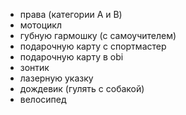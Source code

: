 * права (категории A и B)
* мотоцикл
* губную гармошку (с самоучителем)
* подарочную карту с спортмастер
* подарочную карту в obi
* зонтик
* лазерную указку
* дождевик (гулять с собакой)
* велосипед
